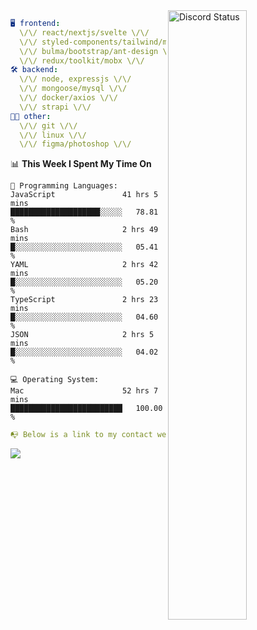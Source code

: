 
<a href="https://discord.com/users/279302975371870218" target="_blank">
    <img width="50%" align="right" alt="Discord Status" src="https://lanyard.cnrad.dev/api/279302975371870218?bg=161B22&borderRadius=5px%205px%200%200&hideTimestamp=true&idleMessage=Just%20chillin%27%20at%20the%20moment&animated=true">
</a>

```yaml
🖥️ frontend: 
  \/\/ react/nextjs/svelte \/\/
  \/\/ styled-components/tailwind/mui/
  \/\/ bulma/bootstrap/ant-design \/\/
  \/\/ redux/toolkit/mobx \/\/
🛠 backend: 
  \/\/ node, expressjs \/\/
  \/\/ mongoose/mysql \/\/
  \/\/ docker/axios \/\/
  \/\/ strapi \/\/
👨‍💻 other: 
  \/\/ git \/\/ 
  \/\/ linux \/\/
  \/\/ figma/photoshop \/\/
```
<!--START_SECTION:waka-->
📊 **This Week I Spent My Time On** 

```text
💬 Programming Languages: 
JavaScript               41 hrs 5 mins       ████████████████████░░░░░   78.81 % 
Bash                     2 hrs 49 mins       █░░░░░░░░░░░░░░░░░░░░░░░░   05.41 % 
YAML                     2 hrs 42 mins       █░░░░░░░░░░░░░░░░░░░░░░░░   05.20 % 
TypeScript               2 hrs 23 mins       █░░░░░░░░░░░░░░░░░░░░░░░░   04.60 % 
JSON                     2 hrs 5 mins        █░░░░░░░░░░░░░░░░░░░░░░░░   04.02 % 

💻 Operating System: 
Mac                      52 hrs 7 mins       █████████████████████████   100.00 % 
```


<!--END_SECTION:waka-->
```yaml
📭 Below is a link to my contact website 
```
<a href="https://mxns.xyz" target="_black"> <img src="https://img.shields.io/badge/website-161B22?style=for-the-badge&logo=About.me&logoColor=white"></img> <a/>

